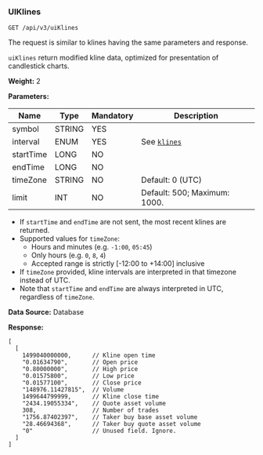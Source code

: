 ### UIKlines​

```
GET /api/v3/uiKlines
```

The request is similar to klines having the same parameters and response.

`uiKlines` return modified kline data, optimized for presentation of candlestick charts.

**Weight:**
2

**Parameters:**

| Name | Type | Mandatory | Description |
| --- | --- | --- | --- |
| symbol | STRING | YES |  |
| interval | ENUM | YES | See [`klines`](/docs/binance-spot-api-docs/rest-api/market-data-endpoints#kline-intervals) |
| startTime | LONG | NO |  |
| endTime | LONG | NO |  |
| timeZone | STRING | NO | Default: 0 (UTC) |
| limit | INT | NO | Default: 500; Maximum: 1000. |

* If `startTime` and `endTime` are not sent, the most recent klines are returned.
* Supported values for `timeZone`:
  * Hours and minutes (e.g. `-1:00`, `05:45`)
  * Only hours (e.g. `0`, `8`, `4`)
  * Accepted range is strictly [-12:00 to +14:00] inclusive
* If `timeZone` provided, kline intervals are interpreted in that timezone instead of UTC.
* Note that `startTime` and `endTime` are always interpreted in UTC, regardless of `timeZone`.

**Data Source:**
Database

**Response:**

```
[  
  [  
    1499040000000,      // Kline open time  
    "0.01634790",       // Open price  
    "0.80000000",       // High price  
    "0.01575800",       // Low price  
    "0.01577100",       // Close price  
    "148976.11427815",  // Volume  
    1499644799999,      // Kline close time  
    "2434.19055334",    // Quote asset volume  
    308,                // Number of trades  
    "1756.87402397",    // Taker buy base asset volume  
    "28.46694368",      // Taker buy quote asset volume  
    "0"                 // Unused field. Ignore.  
  ]  
]
```